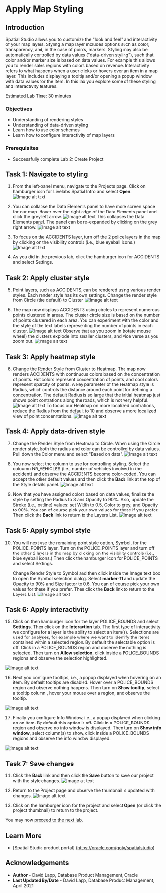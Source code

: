 # Apply Map Styling


## Introduction

Spatial Studio allows you to customize the "look and feel" and interactivity of your map layers. Styling a map layer includes options such as color, transparency, and, in the case of points, markers. Styling may also be automatically controlled by data values ("data-driven styling"), such that color and/or marker size is based on data values. For example this allows you to render sales regions with colors based on revenue. Interactivity refers to what happens when a user clicks or hovers over an item in a map layer. This includes displaying a tooltip and/or opening a popup window with data values for the item. In this lab you explore some of these styling and interactivity features.

Estimated Lab Time: 30 minutes

### Objectives

* Understanding of rendering styles
* Understanding of data-driven styling
* Learn how to use color schemes
* Learn how to configure interactivity of map layers

### Prerequisites

* Successfully complete Lab 2: Create Project


## Task 1: Navigate to styling

1. From the left-panel menu, navigate to the Projects page. Click on hamburger icon for Livelabs Spatial Intro and select **Open**. 
![Image alt text](images/apply-styling-1.png)

2. You can collapse the Data Elements panel to have more screen space for our map. Hover over the right edge of the Data Elements panel and click the grey left arrow.
 ![Image alt text](images/apply-styling-2.png)
  This collapses the Data Elements panel. The panel can be re-expanded by clicking on the grey right arrow. 
 ![Image alt text](images/apply-styling-3.png)

3. To focus on the ACCIDENTS layer, turn off the 2 police layers in the map by clicking on the visibility controls (i.e., blue eyeball icons.) 
  ![Image alt text](images/apply-styling-4.png)

4. As you did in the previous lab, click the hamburger icon for ACCIDENTS and select Settings.  

## Task 2: Apply cluster style  
   
5. Point layers, such as ACCIDENTS, can be rendered using various render styles. Each render style has its own settings.  Change the render style from Circle (the default) to Cluster.
  ![Image alt text](images/apply-styling-5.png)

5. The map now displays ACCIDENTS using circles to represent numerous points clustered in areas. The cluster circle size is based on the number of points clustered in each area. You can experiment with the color and the style of the text labels representing the number of points in each cluster.
  ![Image alt text](images/apply-styling-6.png)
   Observe that as you zoom in (rotate mouse wheel) the clusters explode into smaller clusters, and vice verse as you zoom out.
  ![Image alt text](images/apply-styling-7.png)

## Task 3: Apply heatmap style 

6. Change the Render Style from Cluster to Heatmap. The map now renders ACCIDENTS with continuous colors based on the concentration of points. Hot colors represent  concentration of points, and cool colors represent sparcity of points. A key parameter of the Heatmap style is Radius, which controls the distance around each point for defining a concentration. The default Radius is so large that the initial heatmap just shows point contrations along the roads, which is not very helpful.
  ![Image alt text](images/apply-styling-8.png)
  To focus our Heatmap on more localized contrations, reduce the Radius from the default to 10 and observe a more localized view of point concenrtations.
  ![Image alt text](images/apply-styling-9.png)

## Task 4: Apply data-driven style 

7. Change the Render Style from Heatmap to Circle. When using the Circle render style, both the radius and color can be controlled by data values. Pull down the Color menu and select "Based on data".
  ![Image alt text](images/apply-styling-10.png)

 8. You now select the column to use for controlling styling. Select the coloumn NR_VEHICLES (i.e., number of vehicles involved in the accident) and observe the ACCIDENTS become color-coded. You can accept the other default values and then click the **Back** link at the top of the Style details panel.
  ![Image alt text](images/apply-styling-11.png)

 9. Now that you have assigned colors based on data values, finalize the style by setting the Radius to 3 and Opacity to 90%. Also, update the Stroke (i.e., outline) values: set Width to 0.5, Color to grey, and Opacity to 90%. You can of course pick your own values for these if you prefer. Then click the **Back** link to return to the Layers List.
  ![Image alt text](images/apply-styling-12.png)

## Task 5: Apply symbol style 

10. You will next use the remaining point style option, Symbol, for the POLICE\_POINTS layer. Turn on the POLICE\_POINTS layer and turn off the other 2 layers in the map by clicking on the visibility controls (i.e., blue eyeball icons.)  Then click the hamburger icon for POLICE\_POINTS and select Settings. 

    Change Render Style to Symbol and then click inside the Image text box to open the Symbol selection dialog. Select **marker-11** and update the Opacity to 90% and Size factor to 0.6. You can of course pick your own values for these if you prefer.  Then click the **Back** link to return to the Layers List.
 ![Image alt text](images/apply-styling-13.png)


## Task 6: Apply interactivity

15. Click on then hamburger icon for the layer POLICE\_BOUNDS and select **Settings**. Then click on the **Interaction** tab.  The first type of interactivity we configure for a layer is the ability to select an item(s). Selections are used for analyses, for example where we want to identify the items contained within a selected region. By default the selectable option is off. Click in a POLICE\_BOUNDS region and observe the nothing is selected. Then turn on **Allow selection**, click inside a POLICE\_BOUNDS regions and observe the selection highlighted. 

   ![Image alt text](images/apply-interactions-1.png)

16. Next you configure tooltips, i.e., a popup displayed when hovering on an item. By default tooltips are disabled. Hover over a POLICE_BOUNDS region and observe nothing happens. Then turn on **Show tooltip**, select a tooltip column , hover your mouse over a region, and observe the tooltip.

   ![Image alt text](images/apply-interactions-2.png)

 17. Finally you configure Info Window, i.e., a popup displayed when clicking on an item. By default this option is off. Click in a POLICE_BOUNDS region and observe no info window is displayed. Then turn on **Show info window**, select column(s) to show, click inside a POLICE\_BOUNDS regions and observe the info window displayed.
   
   ![Image alt text](images/apply-interactions-3.png)


## Task 7: Save changes

11. Click the **Back** link and then click the **Save** button to save our project with the style changes.
 ![Image alt text](images/apply-styling-14.png)

12. Return to the Project page and observe the thumbnail is updated with changes.
 ![Image alt text](images/apply-styling-15.png)

14. Click on the hamburger icon for the project and select **Open** (or click the project thumbnail) to return to the project.


You may now [proceed to the next lab](#next).


## Learn More
* [Spatial Studio product portal] (https://oracle.com/goto/spatialstudio)


## Acknowledgements
* **Author** - David Lapp, Database Product Management, Oracle
* **Last Updated By/Date** - David Lapp, Database Product Management, April 2021
